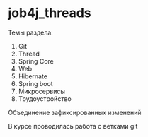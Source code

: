 # job4j_threads

Темы раздела:

1. Git 
2. Thread 
3. Spring Core 
4. Web 
5. Hibernate 
6. Spring boot 
7. Микросервисы 
8. Трудоустройство

Объединение зафиксированных изменений

В курсе проводилась работа с ветками git
